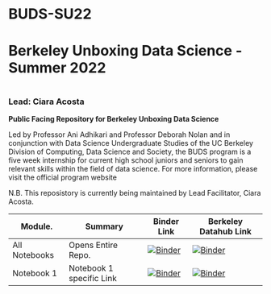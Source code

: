 # BUDS-SU22
# Berkeley Unboxing Data Science - Summer 2022
# 
## 
### Lead: Ciara Acosta

**Public Facing Repository for Berkeley Unboxing Data Science**

Led by Professor Ani Adhikari and Professor Deborah Nolan and in conjunction with Data Science Undergraduate Studies of the UC Berkeley Division of Computing, Data Science and Society, the BUDS program is a five week internship for current high school juniors and seniors to gain relevant skills within the field of data science. For more information, please visit the official program website

N.B. This reposistory is currently being maintained by Lead Facilitator, Ciara Acosta.

| Module.       | Summary                                       | Binder Link          |Berkeley Datahub Link           |
|---------------|-----------------------------------------------|----------------------|--------------------------------|
| All Notebooks   | Opens Entire Repo.    | [![Binder](https://mybinder.org/badge.svg)]() | [![Binder](https://img.shields.io/badge/Launch-HighSchool%20Datahub-blue.svg)]([[http://highschool.datahub.berkeley.edu/user-redirect/interact?account=ds-modules&repo=BUDS-SU22&branch=main](https://highschool.datahub.berkeley.edu/hub/user-redirect/git-pull?repo=https%3A%2F%2Fgithub.com%2Fds-modules%2FBUDS-SU22&urlpath=tree%2FBUDS-SU22%2F&branch=main)]) |
| Notebook 1   | Notebook 1 specific Link               |  [![Binder](https://mybinder.org/badge.svg)]()  | [![Binder](https://img.shields.io/badge/Launch-UCB%20Datahub-blue.svg)]()|

